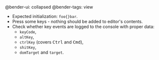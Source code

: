 @bender-ui: collapsed
@bender-tags: view
* Expected initialization: `foo{}bar`.
* Press some keys - nothing should be added to editor's contents.
* Check whether key events are logged to the console with proper data:
  * `keyCode`,
  * `altKey`,
  * `ctrlKey` (covers <kbd>Ctrl</kbd> and <kbd>Cmd</kbd>),
  * `shitKey`,
  * `domTarget` and `target`.
